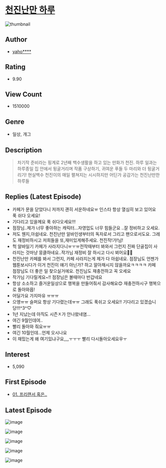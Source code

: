 # [천진난만 하루](https://comic.naver.com/bestChallenge/list?titleId=723835)
![thumbnail](https://image-comic.pstatic.net/user_contents_data/challenge_comic/2019/01/31/287642/thumbnail_202x164d3fa1d2c_254d_444b_ac16_396b0a92352b_00002256.JPEG)

## Author
- [yaho****](https://comic.naver.com/artistTitle?id=287642)

## Rating
- 9.90

## View Count
- 1510000

## Genre
- 일상, 개그

## Description
> 차기작 준비라는 핑계로 2년째 백수생활을 하고 있는 만화가 천진. 하루 일과는 하루종일 집 안에서 뒹굴거리며 작품 구상하기, 귀여운 푸들 두 마리와 더 뒹굴거리기! 현실백수 천진이의 매일 펼쳐지는 시시하지만 어딘가 공감가는 천진난만한 하루들

## Replies (Latest Episode)
- 카페가 문을 닫았다니 저까지 괜히 서운하네요ㅠ 인스타 항상 열심히 보고 있어요 푹 쉬다 오세요!
- 기다리고 있을께요 푹 쉬다오세요!!!
- 점장님..제가 너무 좋아하는 캐릭터...자영업도 너무 힘들군요 ..잘 정비하고 오세요.
- 저도 웬지,아쉽네요. 천진난만 알바인생부터의 독자로서 그리고 팬으로서도요. 그레도 재정비하시고 저희들을 또,재미있게해주세요. 천진작!가!님!
- 헉 알바일기 카페가 사라지다니ㅠㅜㅠ전작때부터 봐와서 그런지 진짜 단골집이 사라지는 것마냥 뭉클하네요..작가님 재정비 잘 하시고 다시 뵈어요🥰🥰
- 천진난만 카페를 봐서 그런지, 카페 사라지는게 제가 다 아쉽네요. 점장님도 언젠가 웹툰보시다가 이거 천진이 얘기 아닌가? 하고 알아채시지 않을까요ㅋㅋㅋㅋ 카페 점장님도 더 좋은 일 찾으실거에요. 천진님도 재충전하고 꼭 오세요
- 작가님 기다릴게요~!! 점장님은 볼때마다 반갑네요
- 항상 소소하고 즐거운일상으로 행복을 만들어줘서 감사해요😊 재충전하시구 행복으로 돌아와욥!
- 어딜가요 가지마유 ㅠㅠㅠ
- 으엥ㅠㅠ 슬퍼요 항상 기다렸는데ㅠㅠ 그래도 푹쉬고 오세요!! 기다리고 있겠습니당!!!^3^♡
- 1년 지났는데 아직도 시즌ㅈ가 안나왔네염...
- 여긴 9월인데여..
- 빨리 돌아와 줘요ㅠㅠ
- 여긴 10월인데...언제 오시나요
- 이 재밌는게 왜 여기있냐구요,,,,ㅜㅜㅜ 빨리 다시돌아오세요우ㅜ

## Interest
- 5,090

## First Episode
- [01. 프리랜서 혹은..](https://comic.naver.com/bestChallenge/detail?titleId=723835&no=1)

## Latest Episode
![image](https://image-comic.pstatic.net/user_contents_data/challenge_comic/2020/03/12/287642/upload_3616730461133418801.jpeg)

![image](https://image-comic.pstatic.net/user_contents_data/challenge_comic/2020/03/12/287642/upload_3702864218620574007.jpeg)

![image](https://image-comic.pstatic.net/user_contents_data/challenge_comic/2020/03/12/287642/upload_3616730486953697634.jpeg)

![image](https://image-comic.pstatic.net/user_contents_data/challenge_comic/2020/03/12/287642/upload_4049408305539922278.gif)

![image](https://image-comic.pstatic.net/user_contents_data/challenge_comic/2020/03/12/287642/upload_3617904748225706290.jpeg)
